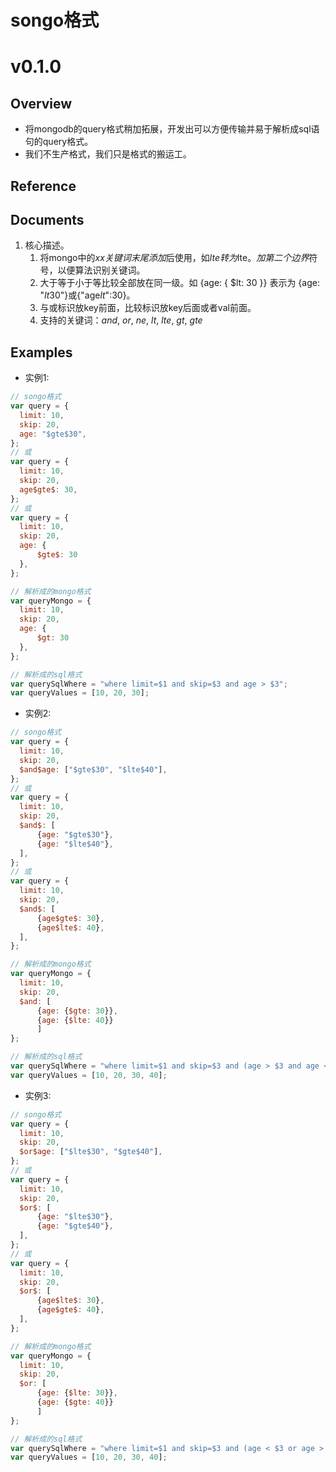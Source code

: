 # songo格式

# v0.1.0

## Overview

* 将mongodb的query格式稍加拓展，开发出可以方便传输并易于解析成sql语句的query格式。
* 我们不生产格式，我们只是格式的搬运工。

## Reference


## Documents

1. 核心描述。
    1. 将mongo中的$xx关键词末尾添加$后使用，如$lte转为$lte$。 加第二个边界$符号，以便算法识别关键词。
    2. 大于等于小于等比较全部放在同一级。如 {age: { $lt: 30 }} 表示为 {age: "$lt$30"}或{"age$lt$":30}。
    3. 与或标识放key前面，比较标识放key后面或者val前面。
    4. 支持的关键词：$and$, $or$, $ne$, $lt$, $lte$, $gt$, $gte$


## Examples

* 实例1:
```javascript
// songo格式
var query = {
  limit: 10,
  skip: 20,
  age: "$gte$30",
};
// 或
var query = {
  limit: 10,
  skip: 20,
  age$gte$: 30,
};
// 或
var query = {
  limit: 10,
  skip: 20,
  age: {
      $gte$: 30
  },
};

// 解析成的mongo格式
var queryMongo = {
  limit: 10,
  skip: 20,
  age: {
      $gt: 30
  },
};

// 解析成的sql格式
var querySqlWhere = "where limit=$1 and skip=$3 and age > $3";
var queryValues = [10, 20, 30];
```

* 实例2:
```javascript
// songo格式
var query = {
  limit: 10,
  skip: 20,
  $and$age: ["$gte$30", "$lte$40"],
};
// 或
var query = {
  limit: 10,
  skip: 20,
  $and$: [
      {age: "$gte$30"},
      {age: "$lte$40"},
  ],
};
// 或
var query = {
  limit: 10,
  skip: 20,
  $and$: [
      {age$gte$: 30},
      {age$lte$: 40},
  ],
};

// 解析成的mongo格式
var queryMongo = {
  limit: 10,
  skip: 20,
  $and: [
      {age: {$gte: 30}}, 
      {age: {$lte: 40}}
      ]
};

// 解析成的sql格式
var querySqlWhere = "where limit=$1 and skip=$3 and (age > $3 and age < $4)";
var queryValues = [10, 20, 30, 40];
```

* 实例3:
```javascript
// songo格式
var query = {
  limit: 10,
  skip: 20,
  $or$age: ["$lte$30", "$gte$40"],
};
// 或
var query = {
  limit: 10,
  skip: 20,
  $or$: [
      {age: "$lte$30"},
      {age: "$gte$40"},
  ],
};
// 或
var query = {
  limit: 10,
  skip: 20,
  $or$: [
      {age$lte$: 30},
      {age$gte$: 40},
  ],
};

// 解析成的mongo格式
var queryMongo = {
  limit: 10,
  skip: 20,
  $or: [
      {age: {$lte: 30}}, 
      {age: {$gte: 40}}
      ]
};

// 解析成的sql格式
var querySqlWhere = "where limit=$1 and skip=$3 and (age < $3 or age > $4)";
var queryValues = [10, 20, 30, 40];
```

